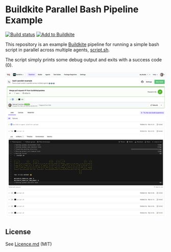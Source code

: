 # Buildkite Parallel Bash Pipeline Example

<!-- description-exclude:start -->

[![Build status](https://badge.buildkite.com/c265ae725b3643cc3434bbaec07c434c926df2bf3a96e18414.svg?branch=main)](https://buildkite.com/buildkite/bash-parallel-example)
[![Add to Buildkite](https://buildkite.com/button.svg)](https://buildkite.com/new)

<!-- description-exclude:end -->

This repository is an example [Buildkite](https://buildkite.com/) pipeline for running a simple bash script in parallel across multiple agents, [script.sh](script.sh).

The script simply prints some debug output and exits with a success code (0).

<a href="https://buildkite.com/buildkite/bash-parallel-example/builds/latest?branch=main"><img width="1503" alt="Screenshot of Buildkite parallel Bash example pipeline" src=".buildkite/screenshot.png" /></a>

## License

See [Licence.md](Licence.md) (MIT)
